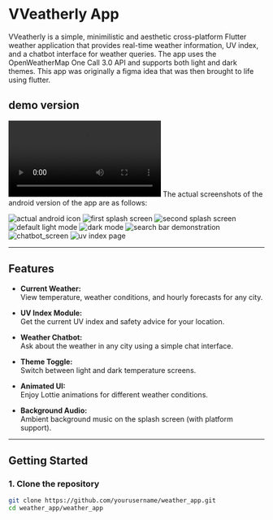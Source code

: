 # VVeatherly App
<p>
VVeatherly is a simple, minimilistic and aesthetic cross-platform Flutter weather application that provides real-time weather information, UV index, and a chatbot interface for weather queries. The app uses the OpenWeatherMap One Call 3.0 API and supports both light and dark themes. 
This app was originally a figma idea that was then brought to life using flutter. 
</p>

## demo version
<video controls src="demo.mp4" title="Title"></video>
The actual screenshots of the android version of the app are as follows: 

![actual android icon](actual_icon.jpg)
![first splash screen](splash_screen_withaudio.jpg)
![second splash screen](main_screen.jpg)
![default light mode](light_mode.jpg)
![dark mode](dark_mode.jpg)
![search bar demonstration](search_bar.jpg)
![chatbot_screen](chatbot_screen.jpg)
![uv index page](uv_index.jpg)


---

## Features

- **Current Weather:**  
  View temperature, weather conditions, and hourly forecasts for any city.

- **UV Index Module:**  
  Get the current UV index and safety advice for your location.

- **Weather Chatbot:**  
  Ask about the weather in any city using a simple chat interface.

- **Theme Toggle:**  
  Switch between light and dark temperature screens.

- **Animated UI:**  
  Enjoy Lottie animations for different weather conditions.

- **Background Audio:**  
  Ambient background music on the splash screen (with platform support).

---

## Getting Started

### 1. Clone the repository

```sh
git clone https://github.com/yourusername/weather_app.git
cd weather_app/weather_app